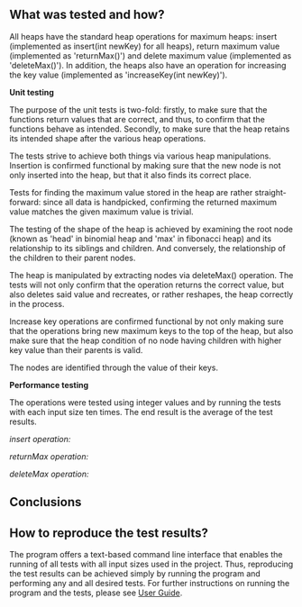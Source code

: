 ## What was tested and how?

All heaps have the standard heap operations for maximum heaps: insert (implemented as insert(int newKey) for all heaps), return maximum value (implemented as 'returnMax()') and delete maximum value (implemented as 'deleteMax()'). In addition, the heaps also have an operation for increasing the key value (implemented as 'increaseKey(int newKey)').

__Unit testing__

The purpose of the unit tests is two-fold: firstly, to make sure that the functions return values that are correct, and thus, to confirm that the functions behave as intended. Secondly, to make sure that the heap retains its intended shape after the various heap operations.

The tests strive to achieve both things via various heap manipulations. Insertion is confirmed functional by making sure that the new node is not only inserted into the heap, but that it also finds its correct place.

Tests for finding the maximum value stored in the heap are rather straight-forward: since all data is handpicked, confirming the returned maximum value matches the given maximum value is trivial.

The testing of the shape of the heap is achieved by examining the root node (known as 'head' in binomial heap and 'max' in fibonacci heap) and its relationship to its siblings and children. And conversely, the relationship of the children to their parent nodes.

The heap is manipulated by extracting nodes via deleteMax() operation. The tests will not only confirm that the operation returns the correct value, but also deletes said value and recreates, or rather reshapes, the heap correctly in the process.

Increase key operations are confirmed functional by not only making sure that the operations bring new maximum keys to the top of the heap, but also make sure that the heap condition of no node having children with higher key value than their parents is valid.

The nodes are identified through the value of their keys.

__Performance testing__

The operations were tested using integer values and by running the tests with each input size ten times. The end result is the average of the test results.

_insert operation:_



_returnMax operation:_



_deleteMax operation:_


## Conclusions




## How to reproduce the test results?

The program offers a text-based command line interface that enables the running of all tests with all input sizes used in the project. Thus, reproducing the test results can be achieved simply by running the program and performing any and all desired tests. For further instructions on running the program and the tests, please see [User Guide](https://github.com/maarila/four-heaps/blob/master/documentation/UserGuide.md).
